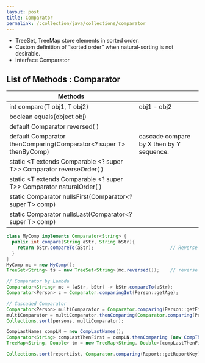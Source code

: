 ```yaml
---
layout: post
title: Comparator
permalink: /:collection/java/collections/comparator
---
```



* TreeSet, TreeMap store elements in sorted order.
* Custom definition of “sorted order” when natural-sorting is not desirable.
* interface Comparator<T>

## List of Methods : Comparator

|Methods||
|---|---|
|int compare(T obj1, T obj2) | obj1 - obj2|
|boolean equals(object obj)||
|default Comparator<T> reversed( )||
|default Comparator<T> thenComparing(Comparator<? super T> thenByComp) | cascade compare by X then by Y sequence.|
|static <T extends Comparable <? super T>> Comparator<T> reverseOrder( )||
|static <T extends Comparable <? super T>> Comparator<T> naturalOrder( )||
|static <T> Comparator <T> nullsFirst(Comparator<? super T> comp)||
|static <T> Comparator<T> nullsLast(Comparator<? super T> comp)||

```java
class MyComp implements Comparator<String> {
  public int compare(String aStr, String bStr){
    return bStr.compareTo(aStr);                            // Reverse the comparison.
  }
}
MyComp mc = new MyComp();
TreeSet<String> ts = new TreeSet<String>(mc.reversed());    // reverse order of MyComp

// Comparator by Lambda
Comparator<String> mc = (aStr, bStr) -> bStr.compareTo(aStr);
Comparator<Person> c = Comparator.comparingInt(Person::getAge);

// Cascaded Comparator
Comparator<Person> multiComparator = Comparator.comparing(Person::getFirstName);
multiComparator = multiComparator.thenComparing(Comparator.comparing(Person::getLastName));
Collections.sort(persons, multiComparator);

CompLastNames compLN = new CompLastNames();
Comparator<String> compLastThenFirst = compLN.thenComparing (new CompThenByFirstName());
TreeMap<String, Double> tm = new TreeMap<String, Double>(compLastThenFirst);

Collections.sort(reportList, Comparator.comparing(Report::getReportKey).thenComparing(Report::getStudentNumber).thenComparing(Report::getSchool));
```
